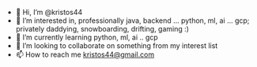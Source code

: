 - 👋 Hi, I’m @kristos44
- 👀 I’m interested in, professionally java, backend ... python, ml, ai ... gcp; privately daddying, snowboarding, drifting, gaming :)
- 🌱 I’m currently learning python, ml, ai .. gcp
- 💞️ I’m looking to collaborate on something from my interest list
- 📫 How to reach me kristos44@gmail.com

<!---
kristos44/kristos44 is a ✨ special ✨ repository because its `README.md` (this file) appears on your GitHub profile.
You can click the Preview link to take a look at your changes.
--->
